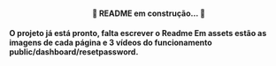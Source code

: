 <h4 align="center"> 
	🚧  README em construção...  🚧
</h4>
<h4>
  O projeto já está pronto, falta escrever o Readme
  Em assets estão as imagens de cada página e 3 vídeos do funcionamento public/dashboard/resetpassword.
</h4>
